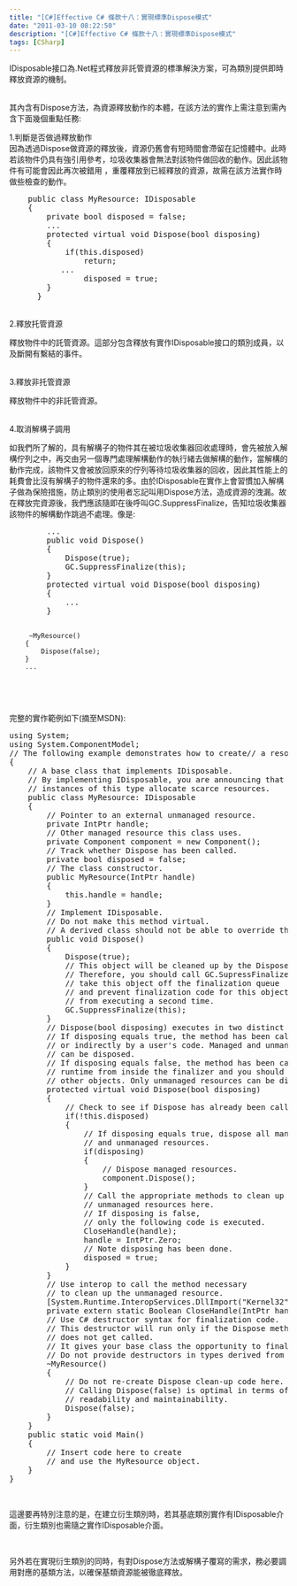 ```yaml
---
title: "[C#]Effective C# 條款十八：實現標準Dispose模式"
date: "2011-03-10 08:22:50"
description: "[C#]Effective C# 條款十八：實現標準Dispose模式"
tags: [CSharp]
---
```


<p>
	IDisposable接口為.Net程式釋放非託管資源的標準解決方案，可為類別提供即時釋放資源的機制。</p>
<p>
	<br />
	其內含有Dispose方法，為資源釋放動作的本體，在該方法的實作上需注意到需內含下面幾個重點任務:</p>
<p>
	1.判斷是否做過釋放動作<br />
	因為透過Dispose做資源的釋放後，資源仍舊會有短時間會滯留在記憶體中。此時若該物件仍具有強引用參考，垃圾收集器會無法對該物件做回收的動作。因此該物件有可能會因此再次被錯用 ，重覆釋放到已經釋放的資源，故需在該方法實作時做些檢查的動作。</p>
<div class="wlWriterSmartContent" id="scid:812469c5-0cb0-4c63-8c15-c81123a09de7:bc27b572-c194-42a7-941b-54d7f34e6fc8" style="padding-bottom: 0px; margin: 0px; padding-left: 0px; padding-right: 0px; display: inline; float: none; padding-top: 0px">
	<pre class="c" name="code">
    public class MyResource: IDisposable
    {
        private bool disposed = false;
        ...
        protected virtual void Dispose(bool disposing)
        {           
            if(this.disposed)
                return;
           ...
                disposed = true;
        }
      }  
</pre>
</div>
<p>
	<br />
	2.釋放托管資源</p>
<p>
	釋放物件中的託管資源。這部分包含釋放有實作IDisposable接口的類別成員，以及斷開有繫結的事件。</p>
<p>
	<br />
	3.釋放非托管資源</p>
<p>
	釋放物件中的非託管資源。</p>
<p>
	<br />
	4.取消解構子調用</p>
<p>
	如我們所了解的，具有解構子的物件其在被垃圾收集器回收處理時，會先被放入解構佇列之中，再交由另一個專門處理解構動作的執行緒去做解構的動作，當解構的動作完成，該物件又會被放回原來的佇列等待垃圾收集器的回收，因此其性能上的耗費會比沒有解構子的物件還來的多。由於IDisposable在實作上會習慣加入解構子做為保險措施，防止類別的使用者忘記叫用Dispose方法，造成資源的洩漏。故在釋放完資源後，我們應該隨即在後呼叫GC.SuppressFinalize，告知垃圾收集器該物件的解構動作跳過不處理。像是:</p>
<div class="wlWriterSmartContent" id="scid:812469c5-0cb0-4c63-8c15-c81123a09de7:05a7b47a-52dc-4d91-ac26-b048e7b963b0" style="padding-bottom: 0px; margin: 0px; padding-left: 0px; padding-right: 0px; display: inline; float: none; padding-top: 0px">
	<pre class="c#" name="code">
        ...
        public void Dispose()
        {
            Dispose(true);
            GC.SuppressFinalize(this);
        }
        protected virtual void Dispose(bool disposing)
        {
            ...
        }

         ~MyResource()
        {
            Dispose(false);
        }
        ...
</pre>
</div>
<p>
	 </p>
<p>
	完整的實作範例如下(摘至MSDN):</p>
<div class="wlWriterSmartContent" id="scid:812469c5-0cb0-4c63-8c15-c81123a09de7:385214cf-f401-419e-846c-45a9d7f674f7" style="padding-bottom: 0px; margin: 0px; padding-left: 0px; padding-right: 0px; display: inline; float: none; padding-top: 0px">
	<pre class="c#" name="code">
using System;
using System.ComponentModel;
// The following example demonstrates how to create// a resource class that implements the IDisposable interface// and the IDisposable.Dispose method.public class DisposeExample
{
    // A base class that implements IDisposable.
    // By implementing IDisposable, you are announcing that
    // instances of this type allocate scarce resources.
    public class MyResource: IDisposable
    {
        // Pointer to an external unmanaged resource.
        private IntPtr handle;
        // Other managed resource this class uses.
        private Component component = new Component();
        // Track whether Dispose has been called.
        private bool disposed = false;
        // The class constructor.
        public MyResource(IntPtr handle)
        {
            this.handle = handle;
        }
        // Implement IDisposable.
        // Do not make this method virtual.
        // A derived class should not be able to override this method.
        public void Dispose()
        {
            Dispose(true);
            // This object will be cleaned up by the Dispose method.
            // Therefore, you should call GC.SupressFinalize to
            // take this object off the finalization queue
            // and prevent finalization code for this object
            // from executing a second time.
            GC.SuppressFinalize(this);
        }
        // Dispose(bool disposing) executes in two distinct scenarios.
        // If disposing equals true, the method has been called directly
        // or indirectly by a user's code. Managed and unmanaged resources
        // can be disposed.
        // If disposing equals false, the method has been called by the
        // runtime from inside the finalizer and you should not reference
        // other objects. Only unmanaged resources can be disposed.
        protected virtual void Dispose(bool disposing)
        {
            // Check to see if Dispose has already been called.
            if(!this.disposed)
            {
                // If disposing equals true, dispose all managed
                // and unmanaged resources.
                if(disposing)
                {
                    // Dispose managed resources.
                    component.Dispose();
                }
                // Call the appropriate methods to clean up
                // unmanaged resources here.
                // If disposing is false,
                // only the following code is executed.
                CloseHandle(handle);
                handle = IntPtr.Zero;
                // Note disposing has been done.
                disposed = true;
            }
        }
        // Use interop to call the method necessary
        // to clean up the unmanaged resource.
        [System.Runtime.InteropServices.DllImport("Kernel32")]
        private extern static Boolean CloseHandle(IntPtr handle);
        // Use C# destructor syntax for finalization code.
        // This destructor will run only if the Dispose method
        // does not get called.
        // It gives your base class the opportunity to finalize.
        // Do not provide destructors in types derived from this class.
        ~MyResource()
        {
            // Do not re-create Dispose clean-up code here.
            // Calling Dispose(false) is optimal in terms of
            // readability and maintainability.
            Dispose(false);
        }
    }
    public static void Main()
    {
        // Insert code here to create
        // and use the MyResource object.
    }
}</pre>
</div>
<p>
	 </p>
<p>
	這邊要再特別注意的是，在建立衍生類別時，若其基底類別實作有IDisposable介面，衍生類別也需隨之實作IDisposable介面。</p>
<p>
	 </p>
<p>
	另外若在實現衍生類別的同時，有對Dispose方法或解構子覆寫的需求，務必要調用對應的基類方法，以確保基類資源能被徹底釋放。</p>
